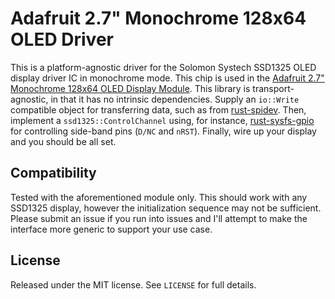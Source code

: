 # Adafruit 2.7" Monochrome 128x64 OLED Driver

This is a platform-agnostic driver for the Solomon Systech SSD1325 OLED display
driver IC in monochrome mode. This chip is used in the 
[Adafruit 2.7" Monochrome 128x64 OLED Display Module](https://learn.adafruit.com/2-7-monochrome-128x64-oled-display-module).
This library is transport-agnostic, in that it has no intrinsic dependencies.
Supply an `io::Write` compatible object for transferring data, such as
from [rust-spidev](https://github.com/rust-embedded/rust-spidev).
Then, implement a `ssd1325::ControlChannel` using, for instance,
[rust-sysfs-gpio](https://github.com/rust-embedded/rust-sysfs-gpio)
for controlling side-band pins (`D/NC` and `nRST`). Finally, wire up your
display and you should be all set.

## Compatibility

Tested with the aforementioned module only. This should work with any SSD1325
display, however the initialization sequence may not be sufficient. Please
submit an issue if you run into issues and I'll attempt to make the
interface more generic to support your use case.

## License

Released under the MIT license. See `LICENSE` for full details.
